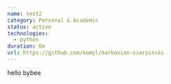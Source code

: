 ```yaml
---
name: test2
category: Personal & Academic
status: active
technologies:
  - python
duration: 6m
url: https://github.com/komyl/markovian-sierpinski
---
```

h﻿ello bybee